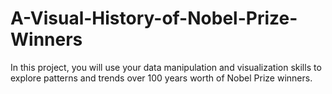 # A-Visual-History-of-Nobel-Prize-Winners
In this project, you will use your data manipulation and visualization skills to explore patterns and trends over 100 years worth of Nobel Prize winners.
